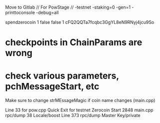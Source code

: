 Move to Gitlab
// For PowStage
//
-testnet -staking=0  -gen=1 -printtoconsole -debug=all

spendzerocoin 1 false false 1 cFQ2QQTa7fcqbc3GgYL8eN9RNyj4jcu9So

# checkpoints in ChainParams are wrong
# check various parameters, pchMessageStart, etc

Make sure to change strMEssageMagic if coin name changes (main.cpp)

Line 33 for pow.cpp Quick Exit for testnet
Zerocoin Start 2848 main.cpp
rpc/dump 38 Locale/boost
Line 373 rpc/dump Master Key/private
